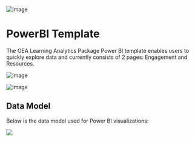 ![image](https://user-images.githubusercontent.com/63133369/210151243-aa36ed25-5c6c-4b13-8525-74ac503fd24c.png)

# PowerBI Template

The OEA Learning Analytics Package Power BI template enables users to quickly explore data and currently consists of 2 pages: Engagement and Resources.

![image](https://github.com/microsoft/OpenEduAnalytics/blob/main/packages/package_catalog/Learning_Analytics/docs/images/Learning_Analytics_PBI_Engagement.png)


![image](https://github.com/microsoft/OpenEduAnalytics/blob/main/packages/package_catalog/Learning_Analytics/docs/images/Learning_Analytics_PBI_Resources.png)


## Data Model
Below is the data model used for Power BI visualizations:

![](https://github.com/microsoft/OpenEduAnalytics/blob/main/packages/package_catalog/Learning_Analytics/docs/images/Learning_Analytics_PBI_Data_Model.png)


